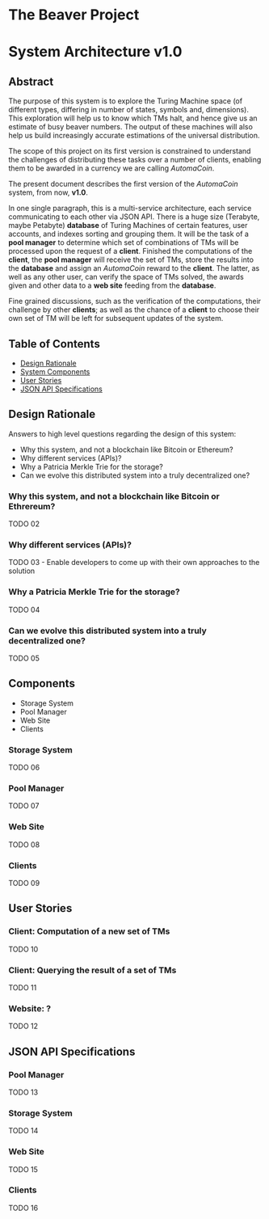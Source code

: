 # The Beaver Project
# System Architecture v1.0

## Abstract

The purpose of this system is to explore the Turing Machine space (of different
types, differing in number of states, symbols and, dimensions). This exploration
will help us to know which TMs halt, and hence give us an estimate of busy
beaver numbers. The output of these machines will also help us build
increasingly accurate estimations of the universal distribution.

The scope of this project on its first version is constrained to understand the
challenges of distributing these tasks over a number of clients, enabling them
to be awarded in a currency we are calling _AutomaCoin_.

The present document describes the first version of the _AutomaCoin_ system,
from now, **v1.0**.

In one single paragraph, this is a multi-service architecture, each service
communicating to each other via JSON API. There is a huge size (Terabyte, maybe
Petabyte) **database** of Turing Machines of certain features, user accounts,
and indexes sorting and grouping them. It will be the task of a **pool manager**
to determine which set of combinations of TMs will be processed upon the request
of a **client**. Finished the computations of the **client**, the **pool
manager** will receive the set of TMs, store the results into the **database**
and assign an _AutomaCoin_ reward to the **client**. The latter, as well as any
other user, can verify the space of TMs solved, the awards given and other data
to a **web site** feeding from the **database**.

Fine grained discussions, such as the verification of the computations, their
challenge by other **clients**; as well as the chance of a **client** to choose
their own set of TM will be left for subsequent updates of the system.

## Table of Contents

* [Design Rationale](#design-rationale)
* [System Components](#components)
* [User Stories](#user-stories)
* [JSON API Specifications](#json-api-specifications)

## Design Rationale

Answers to high level questions regarding the design of this system:

* Why this system, and not a blockchain like Bitcoin or Ethereum?
* Why different services (APIs)?
* Why a Patricia Merkle Trie for the storage?
* Can we evolve this distributed system into a truly decentralized one?

### Why this system, and not a blockchain like Bitcoin or Ethrereum?

TODO 02

### Why different services (APIs)?

TODO 03
	- Enable developers to come up with their own approaches to the solution

### Why a Patricia Merkle Trie for the storage?

TODO 04

### Can we evolve this distributed system into a truly decentralized one?

TODO 05

## Components

* Storage System
* Pool Manager
* Web Site
* Clients

### Storage System

TODO 06

### Pool Manager

TODO 07

### Web Site

TODO 08

### Clients

TODO 09

## User Stories

### Client: Computation of a new set of TMs

TODO 10

### Client: Querying the result of a set of TMs

TODO 11

### Website: ?

TODO 12

## JSON API Specifications

### Pool Manager

TODO 13

### Storage System

TODO 14

### Web Site

TODO 15

### Clients

TODO 16
